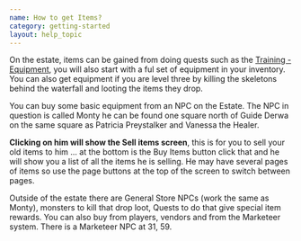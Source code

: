 ```yaml
---
name: How to get Items?
category: getting-started
layout: help_topic
---
```

On the estate, items can be gained from doing quests such as the [Training - Equipment](/start/), you will also start with a ful set of equipment in your inventory. You can also get equipment if you are level three by killing the skeletons behind the waterfall and looting the items they drop.

You can buy some basic equipment from an NPC on the Estate. The NPC in question is called Monty he can be found one square north of Guide Derwa on the same square as Patricia Preystalker and Vanessa the Healer.

**Clicking on him will show the Sell items screen**, this is for you to sell your old items to him ... at the bottom is the Buy Items button click that and he will show you a list of all the items he is selling. He may have several pages of items so use the page buttons at the top of the screen to switch between pages.

Outside of the estate there are General Store NPCs (work the same as Monty), monsters to kill that drop loot, Quests to do that give special item rewards. You can also buy from players, vendors and from the Marketeer system. There is a Marketeer NPC at 31, 59.